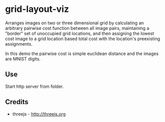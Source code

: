 # grid-layout-viz

Arranges images on two or three dimensional grid by calculating an arbitrary pairwise cost function between all image pairs, maintaining a "border" set of unoccupied grid locations, and then assigning the lowest cost image to a grid location based total cost with the location's preexisting assignments.

In this demo the pairwise cost is simple euclidean distance and the images are MNIST digits.

## Use
Start http server from folder.

## Credits
* threejs - http://threejs.org
